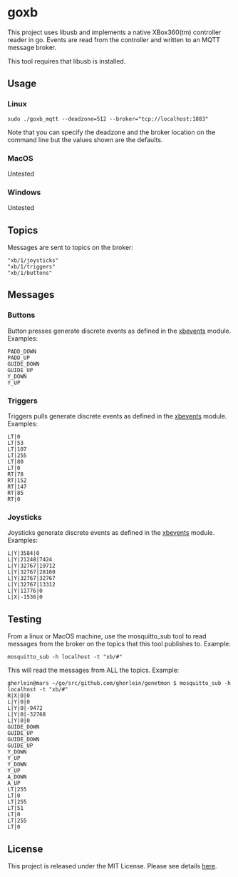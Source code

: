 # goxb

This project uses libusb and implements a native XBox360(tm) controller reader in go.  Events 
are read from the controller and written to an MQTT message broker.

This tool requires that libusb is installed.

## Usage

### Linux

```
sudo ./goxb_mqtt --deadzone=512 --broker="tcp://localhost:1883"
```
Note that you can specify the deadzone and the broker location on the command line but the values shown are the defaults.

### MacOS

Untested


### Windows

Untested 


## Topics

Messages are sent to topics on the broker:

```
"xb/1/joysticks"
"xb/1/triggers"
"xb/1/buttons"
```

## Messages

### Buttons

Button presses generate discrete events as defined in the [xbevents](https://github.com/gherlein/xbevents) module.  Examples:

```
PADD_DOWN
PADD_UP
GUIDE_DOWN
GUIDE_UP
Y_DOWN
Y_UP
```

### Triggers

Triggers pulls generate discrete events as defined in the [xbevents](https://github.com/gherlein/xbevents) module.  Examples:

```
LT|0
LT|53
LT|107
LT|255
LT|80
LT|0
RT|78
RT|152
RT|147
RT|85
RT|0
```

### Joysticks

Joysticks generate discrete events as defined in the [xbevents](https://github.com/gherlein/xbevents) module.  Examples:

```
L|Y|3584|0
L|Y|21248|7424
L|Y|32767|19712
L|Y|32767|28160
L|Y|32767|32767
L|Y|32767|13312
L|Y|11776|0
L|X|-1536|0
```

## Testing

From a linux or MacOS machine, use the mosquitto_sub tool to read messages from the broker on the 
topics that this tool publishes to.  Example:

```
mosquitto_sub -h localhost -t "xb/#"
```
This will read the messages from ALL the topics.  Example:

```
gherlein@mars ~/go/src/github.com/gherlein/gonetmon $ mosquitto_sub -h localhost -t "xb/#"
R|X|0|0
L|Y|0|0
L|Y|0|-9472
L|Y|0|-32768
L|Y|0|0
GUIDE_DOWN
GUIDE_UP
GUIDE_DOWN
GUIDE_UP
Y_DOWN
Y_UP
Y_DOWN
Y_UP
A_DOWN
A_UP
LT|255
LT|0
LT|255
LT|51
LT|0
LT|255
LT|0
```

## License

This project is released under the MIT License.  Please see details 
[here](https://gherlein.mit-license.org).



